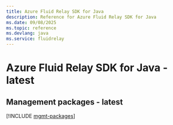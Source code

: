 ```yaml
---
title: Azure Fluid Relay SDK for Java
description: Reference for Azure Fluid Relay SDK for Java
ms.date: 09/08/2025
ms.topic: reference
ms.devlang: java
ms.service: fluidrelay
---
```

# Azure Fluid Relay SDK for Java - latest

## Management packages - latest
[!INCLUDE [mgmt-packages](fluid-relay-mgmt-index.md)]